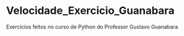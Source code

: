 # Velocidade_Exercicio_Guanabara
 Exercícios feitos no curso de Python do Professor Gustavo Guanabara
